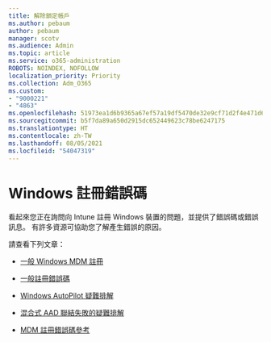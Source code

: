 ```yaml
---
title: 解除鎖定帳戶
ms.author: pebaum
author: pebaum
manager: scotv
ms.audience: Admin
ms.topic: article
ms.service: o365-administration
ROBOTS: NOINDEX, NOFOLLOW
localization_priority: Priority
ms.collection: Adm_O365
ms.custom:
- "9000221"
- "4863"
ms.openlocfilehash: 51973ea1d6b9365a67ef57a19df5470de32e9cf71d2f4e471d69e7fa2caa44a9
ms.sourcegitcommit: b5f7da89a650d2915dc652449623c78be6247175
ms.translationtype: HT
ms.contentlocale: zh-TW
ms.lasthandoff: 08/05/2021
ms.locfileid: "54047319"
---
```

# <a name="windows-enrolment-error-codes"></a>Windows 註冊錯誤碼

看起來您正在詢問向 Intune 註冊 Windows 裝置的問題，並提供了錯誤碼或錯誤訊息。 有許多資源可協助您了解產生錯誤的原因。
 
請查看下列文章：

- [一般 Windows MDM 註冊](https://docs.microsoft.com/mem/intune/enrollment/troubleshoot-windows-enrollment-errors)

- [一般註冊錯誤碼](https://docs.microsoft.com/mem/intune/enrollment/troubleshoot-device-enrollment-in-intune#general-enrollment-error-codes)

- [Windows AutoPilot 疑難排解](https://docs.microsoft.com/windows/deployment/windows-autopilot/troubleshooting)

- [混合式 AAD 聯結失敗的疑難排解](https://docs.microsoft.com/azure/active-directory/devices/troubleshoot-hybrid-join-windows-current)

- [MDM 註冊錯誤碼參考](https://docs.microsoft.com/windows/win32/mdmreg/mdm-registration-constants)
